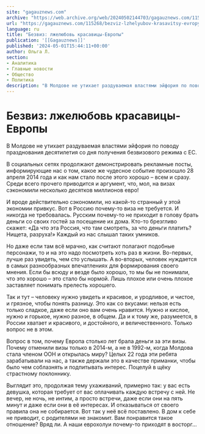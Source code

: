 ```yaml
---
site: "gagauznews.com"
archive: "https://web.archive.org/web/20240502144703/gagauznews.com/115268/bezviz-lzhelyubov-krasavitsy-evropy.html"
url: "https://gagauznews.com/115268/bezviz-lzhelyubov-krasavitsy-evropy.html"
language: ru
title: "Безвиз: лжелюбовь красавицы-Европы"
publication: '[[Gagauznews]]'
published: '2024-05-01T15:44:11+00:00'
author: Ольга Л.
section:
- Аналитика
- Главные новости
- Общество
- Политика
description: "В Молдове не утихает раздуваемая властями эйфория по поводу празднования десятилетия со дня получения безвизового режима с ЕС. В социальных сетях продолжают демонстрировать рекламные посты, информирующие нас о том, какое же чудесное событие произошло 28 апреля 2014 года и как нам стало после этого хорошо – всем и сразу. Среди всего прочего приводится и аргумент, что, мол, на визах сэкономили несколько десятков миллионов евро! И вроде действительно сэкономили, но какой-то странный у этой экономии привкус. Вот в Россию почему-то виза не требуется. И никогда не требовалась. Русским почему-то не приходит в голову брать деньги со своих гостей за посещение их […]"
---
```


# Безвиз: лжелюбовь красавицы-Европы

В Молдове не утихает раздуваемая властями эйфория по поводу празднования десятилетия со дня получения безвизового режима с ЕС.

В социальных сетях продолжают демонстрировать рекламные посты, информирующие нас о том, какое же чудесное событие произошло 28 апреля 2014 года и как нам стало после этого хорошо – всем и сразу. Среди всего прочего приводится и аргумент, что, мол, на визах сэкономили несколько десятков миллионов евро!

И вроде действительно сэкономили, но какой-то странный у этой экономии привкус. Вот в Россию почему-то виза не требуется. И никогда не требовалась. Русским почему-то не приходит в голову брать деньги со своих гостей за посещение их дома. Кто-то брезгливо скажет: «Да что эта Россия, что там смотреть, за что деньги платить? Нищета, разруха!» Каждый из нас слышал таких умников.

Но даже если там всё мрачно, как считают полагают подобные персонажи, то и на это надо посмотреть хоть раз в жизни. Во-первых, лучше раз увидеть, чем сто услышать. А во-вторых, человек нуждается в самых разнообразных впечатлениях для формирования своего мнения. Если бы всюду и везде было хорошо, то мы бы не понимали, что это хорошо – это стало бы нормой. Лишь плохое или очень плохое заставляет понимать прелесть хорошего.

Так и тут – человеку нужно увидеть и красивое, и уродливое, и чистое, и грязное, чтобы понять разницу. Это как со вкусами: нельзя есть только сладкое, даже если оно вам очень нравится. Нужно и кислое, нужно и горькое, нужно разное, в общем. Да и к тому же, разумеется, в России хватает и красивого, и достойного, и величественного. Только вопрос не в этом.

Вопрос в том, почему Европа столько лет брала деньги за эти визы. Почему отменили визы только в 2014-м, а не в 1992-м, когда Молдова стала членом ООН и открылась миру? Целых 22 года эти ребята зарабатывали на нас, а также держали это в качестве приманки, чтобы было чем соблазнять и подпитывать интерес. Поцелуй в щёку страстному поклоннику.

Выглядит это, продолжая тему ухаживаний, примерно так: у вас есть девушка, которая требует от вас оплачивать каждую встречу с ней. Не вечер, не ночь, не интим, а просто встречи, даже если они на пять минут и даже если они в её интересах. И отказываться от своего правила она не собирается. Вот так у неё всё поставлено. В дом к себе не приводит, с родителями не знакомит. Вам понравится такое отношение? Вряд ли. А наши еврохолуи почему-то приходят в восторг…